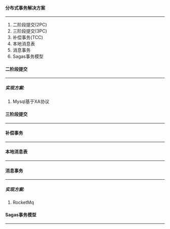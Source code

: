#### 分布式事务解决方案

---

1. 二阶段提交(2PC)
2. 三阶段提交(3PC)
3. 补偿事务(TCC)
4. 本地消息表
5. 消息事务
6. Sagas事务模型



#### 二阶段提交

---

##### 实现方案:

1. Mysql基于XA协议



#### 三阶段提交

---



#### 补偿事务

---



#### 本地消息表

---



#### 消息事务

---

##### 实现方案:

1. RocketMq



#### Sagas事务模型

---

